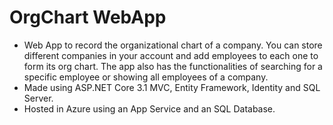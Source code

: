# OrgChart WebApp

- Web App to record the organizational chart of a company. You can store different companies in your account and add employees to each one to form its org chart. The app also has the functionalities of searching for a specific employee or showing all employees of a company. 
- Made using ASP.NET Core 3.1 MVC, Entity Framework, Identity and SQL Server.
- Hosted in Azure using an App Service and an SQL Database. 
